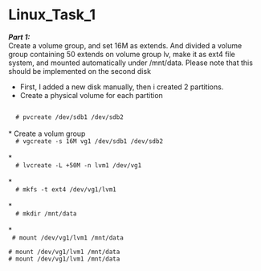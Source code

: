 # Linux_Task_1
***Part 1:*** <br>
Create a volume group, and set 16M as extends. And divided a volume group containing 50 extends on
volume group lv, make it as ext4 file system, and mounted automatically under /mnt/data. Please
note that this should be implemented on the second disk <br>

* First, I added a new disk manually, then i created 2 partitions.
* Create a physical volume for each partition
<code>
  # pvcreate /dev/sdb1 /dev/sdb2
</code>
<br>
*  Create a volum group 
<code>
  # vgcreate -s 16M vg1 /dev/sdb1 /dev/sdb2
</code>
<br>
*
<code>
  # lvcreate -L +50M -n lvm1 /dev/vg1
</code>
<br>
*
<code>
  # mkfs -t ext4 /dev/vg1/lvm1 
</code>
<br>
*
<code>
  # mkdir /mnt/data
</code>
<br>
*
<code>
 # mount /dev/vg1/lvm1 /mnt/data 
</code>

```
# mount /dev/vg1/lvm1 /mnt/data
# mount /dev/vg1/lvm1 /mnt/data

```
